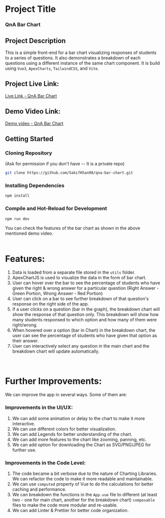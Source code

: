 # Project Title

### QnA Bar Chart

## Project Description

This is a simple front-end for a bar chart visualizing responses of students to a series of questions. It also demonstrates a breakdown of each questions using a different instance of the same chart component. It is build using `Vue3`, `ApexCharts`, `TailwindCSS`, and `Vite`.

## Project Live Link:

[Live Link - QnA Bar Chart](https://qna-bar-chart.netlify.app/)

## Demo Video Link:

[Demo video - QnA Bar Chart](https://drive.google.com/file/d/1sWR_9YlGwr7DbU37r7bdZ9w2y57Btbah/view?usp=share_link)

## Getting Started

### Cloning Repository

(Ask for permission if you don't have -- It is a private repo)

```sh
git clone https://github.com/SakifKhan98/qna-bar-chart.git
```

### Installing Dependencies

```sh
npm install
```

### Compile and Hot-Reload for Development

```sh
npm run dev
```

You can check the features of the bar chart as shown in the above mentioned demo video.
<br />
<br />

# Features:

1. Data is loaded from a separate file stored in the `utils` folder.
2. ApexChartJS is used to visualize the data in the form of bar chart.
3. User can hover over the bar to see the percentage of students who have given the right & wrong answer for a particular question (Right Answer - Green Portion, Wrong Answer - Red Portion)
4. User can click on a bar to see further breakdown of that question's response on the right side of the app.
5. If a user clicks on a question (bar in the graph), the breakdown chart will show the response of that question only. This breakdown will show how many students responsed to which option and how many of them were right/wrong.
6. When hovered over a option (bar in Chart) in the breakdown chart, the user can see the percentage of students who have given that option as their answer.
7. User can interactively select any question in the main chart and the breakdown chart will update automatically.

<br />

# Further Improvements:

We can improve the app in several ways. Some of them are:

### Improvements in the UI/UX:

1. We can add some animation or delay to the chart to make it more interactive.
2. We can use different colors for better visualization.
3. We can add Legends for better understanding of the chart.
4. We can add more features to the chart like zooming, panning, etc.
5. We can add option for downloading the Chart as SVG/PNG/JPEG for further use.

### Improvements in the Code Level:

1. The code became a bit verbose due to the nature of Charting Libraries. We can refactor the code to make it more readable and maintainable.
2. We can use `computed` property of Vue to do the calculations for better caching and performance.
3. We can breakdown the functions in the `App.vue` file to different (at least two - one for main chart, another for the breakdown chart) `composable` files to make the code more modular and re-usable.
4. We can add Linter & Prettier for better code organization.
